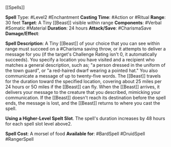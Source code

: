 [[Spells]] 

**Spell** Type: #Level2 #Enchantment 
**Casting Time**: #Action or #Ritual
**Range**: 30 feet
**Target**: A Tiny [[Beast]] visible within range
**Components**: #Verbal #Somatic #Material 
**Duration**: 24 hours
**Attack/Save**: #CharismaSave
**Damage/Effect**:

**Spell Description**: 
	A Tiny [[Beast]] of your choice that you can see within range must succeed on a #Charisma saving throw, or it attempts to deliver a message for you (if the target's Challenge Rating isn't 0, it automatically succeeds). You specify a location you have visited and a recipient who matches a general description, such as;
		"a person dressed in the uniform of the town guard", or
		 "a red-haired dwarf wearing a pointed hat." 
	You also communicate a message of up to twenty-five words. The [[Beast]] travels for the duration toward the specified location, covering about 25 miles per 24 hours or 5O miles if the [[Beast]] can fly. When the [[Beast]] arrives, it delivers your message to the creature that you described, mimicking your communication. If the [[Beast]] doesn't reach its destination before the spell ends, the message is lost, and the [[Beast]] returns to where you cast the spell.

**Using a Higher-Level Spelt Slot**. The spell's duration increases by 48 hours for each spell slot level above2.

**Spell Cost**: A morsel of food
**Available for**: #BardSpell #DruidSpell #RangerSpell 